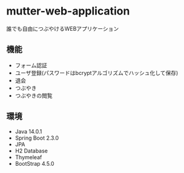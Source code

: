 # mutter-web-application
誰でも自由につぶやけるWEBアプリケーション
## 機能
* フォーム認証
* ユーザ登録(パスワードはbcryptアルゴリズムでハッシュ化して保存)
* 退会
* つぶやき
* つぶやきの閲覧
## 環境
* Java 14.0.1
* Spring Boot 2.3.0
* JPA
* H2 Database
* Thymeleaf
* BootStrap 4.5.0
